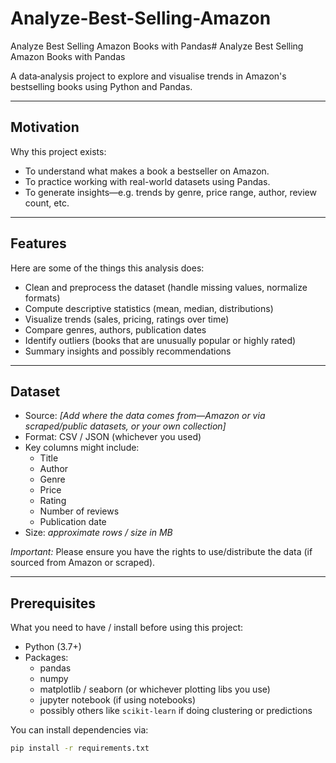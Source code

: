 # Analyze-Best-Selling-Amazon
Analyze Best Selling Amazon Books with Pandas# Analyze Best Selling Amazon Books with Pandas

A data‐analysis project to explore and visualise trends in Amazon's bestselling books using Python and Pandas.

---

## Motivation

Why this project exists:  

- To understand what makes a book a bestseller on Amazon.  
- To practice working with real-world datasets using Pandas.  
- To generate insights—e.g. trends by genre, price range, author, review count, etc.  

---

## Features

Here are some of the things this analysis does:

- Clean and preprocess the dataset (handle missing values, normalize formats)  
- Compute descriptive statistics (mean, median, distributions)  
- Visualize trends (sales, pricing, ratings over time)  
- Compare genres, authors, publication dates  
- Identify outliers (books that are unusually popular or highly rated)  
- Summary insights and possibly recommendations  

---

## Dataset

- Source: *[Add where the data comes from—Amazon or via scraped/public datasets, or your own collection]*  
- Format: CSV / JSON (whichever you used)  
- Key columns might include:  
  - Title  
  - Author  
  - Genre  
  - Price  
  - Rating  
  - Number of reviews  
  - Publication date  
- Size: *approximate rows / size in MB*

*Important:* Please ensure you have the rights to use/distribute the data (if sourced from Amazon or scraped).  

---

## Prerequisites

What you need to have / install before using this project:

- Python (3.7+)  
- Packages:  
  - pandas  
  - numpy  
  - matplotlib / seaborn (or whichever plotting libs you use)  
  - jupyter notebook (if using notebooks)  
  - possibly others like `scikit-learn` if doing clustering or predictions  

You can install dependencies via:

```bash
pip install -r requirements.txt
